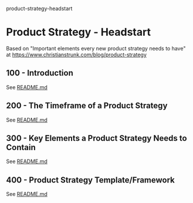 product-strategy-headstart
# Product Strategy - Headstart

Based on "Important elements every new product strategy needs to have" at https://www.christianstrunk.com/blog/product-strategy

## 100 - Introduction

See [README.md](./100/README.md)

## 200 - The Timeframe of a Product Strategy

See [README.md](./200/README.md)

## 300 - Key Elements a Product Strategy Needs to Contain

See [README.md](./300/README.md)

## 400 - Product Strategy Template/Framework

See [README.md](./400/README.md)
